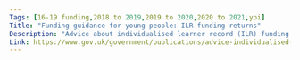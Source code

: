 ```yaml
---
Tags: [16-19 funding,2018 to 2019,2019 to 2020,2020 to 2021,ypi]
Title: "Funding guidance for young people: ILR funding returns"
Description: "Advice about individualised learner record (ILR) funding returns for institutions funded by the ESFA."
Link: https://www.gov.uk/government/publications/advice-individualised-learner-record-ilr-returns
---
```

